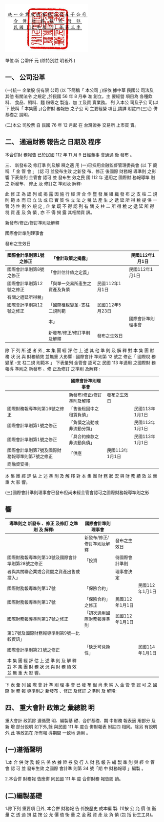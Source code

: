 

![0_image_0.png](0_image_0.png)

單位:新 台幣仟 元 (除特別註 明者外 )

## 一、 公司沿革

(一)統一 企業股 份有限 公司 (以 下簡稱「 本公司 」)係依 據中華 民國公 司法及 其他 有關法令 之規定 ,於民國 56 年 8 月奉 准 創立。主 要經營 項目為 各種飲 料、 食品、飼料、麵 粉等之 製造、加 工及買 賣業務。 列 入本公 司及子公 司(以 下 統稱「 本集團 」)合併財 務報告 之子公 司 主要經營 項目,請詳 附註四(三)合 併基礎之 說明。

(二)本公 司股票 自 民國 76 年 12 月起 在 台灣證券 交易所 上市買 賣。

## 二、 通過財務 報告之 日期及 程序

本合併財 務報告 已於民國 112 年 11 月 9 日經董事 會通過 後 發布 。

三、 新發布及 修訂準 則及解 釋之適 用
(一)已採用金融監督管理委員會 (以 下 簡 稱 「 金 管 會 」 )認 可 並發布生效 之新發 布、修正 後國際 財務報 導準則 之影響 下表彙列 金管會 認可 並 發布生 效之民 國 112 年 適用之 國際財 務報導準 則之 新發布、 修正 及 修訂之 準則及 解釋:

此 修 正 為 認 列 或 揭 露 因 施 行 經 濟 合 作 暨 發 展 組 織 發 布 之 支 柱 二 規 則 範 本 而 已 立 法 或 已 實 質 性 立 法 之 稅 法 產 生 之 遞 延 所 得 稅 提 供 一 暫 時 性 例 外 規 定 , 企 業 既 不 得 認 列 有 關 支 柱 二 所 得 稅 之 遞 延 所 得 稅 資 產 及 負 債 , 亦 不 得 揭 露 其相關資 訊。

 新發布/修正/修訂準則及解釋

 國際會計準則理事會

發布之生效日

| 國際會計準則第1號之修正   | 「會計政策之揭露」             |                  | 民國112年1月1日    |
|---------------------------|--------------------------------|------------------|--------------------|
| 國際會計準則第8號之修正   | 「會計估計值之定義」           |                  | 民國112年1月1日    |
| 國際會計準則第12號之修正  | 「與單一交易所產生之資產及負債 | 民國112年1月1日  |                    |
| 有關之遞延所得稅」        |                                |                  |                    |
| 國際會計準則第12號之修正  | 「國際租稅變革-支柱二規則範   | 民國112年5月23日 |                    |
|                           | 本」                           |                  | 國際會計準則理事會 |
|                           | 新發布/修正/修訂準則及解釋     | 發布之生效日     |                    |

除 下 列 所 述 者 外 , 本 集 團 經 評 估 上 述 其 他 準 則 及 解 釋 對 本 集 團 財 務 狀 況 與 財務績效 並無重 大影響 : 國際會計 準則第 12 號之 修正「 國際稅 務 變革 -支 柱二規 則範本 」 下表彙列 金管會 認可之 民國 113 年適用 之國際財 務報導 準則之 新發布 、修 正及修訂 之準則 及解釋 :

|                                                | 國際會計準則理事會         |                 |                 |
|------------------------------------------------|----------------------------|-----------------|-----------------|
|                                                | 新發布/修正/修訂準則及解釋 | 發布之生效日    |                 |
| 國際財務報導準則第16號之修正                   | 「售後租回中之租賃負債」   |                 | 民國113年1月1日 |
| 國際會計準則第1號之修正                        | 「負債之流動或非流動分類」 |                 | 民國113年1月1日 |
| 國際會計準則第1號之修正                        | 「具合約條款之非流動負債」 |                 | 民國113年1月1日 |
| 國際會計準則第7號及國際財務報導準則第7號之修正 | 「供應                     | 民國113年1月1日 |                 |
| 商融資安排」                                   |                            |                 |                 |

本 集 團 經 評 估 上 述 準 則 及 解 釋 對 本 集 團 財 務 狀 況 與 財 務 績 效 並 無 重 大 影 響。

(三)國際會計準則理事會已發布但尚未經金管會認可之國際財務報導準則之影

## 響

| 導準則之 新發布 、修正 及修訂 之準則 及 解釋:                                                    | 國際會計準則理事會         |                 |                 |
|---------------------------------------------------------------------------------------------------|----------------------------|-----------------|-----------------|
|                                                                                                   | 新發布/修正/修訂準則及解釋 | 發布之生效日    |                 |
| 國際財務報導準則第10號及國際會計準則第28號之修正                                                  | 「投資                     | 待國際會計準則  |                 |
| 者與其關聯企業或合資間之資產出售或投入」                                                          |                            | 理事會決定      |                 |
| 國際財務報導準則第17號                                                                            | 「保險合約」               |                 | 民國112年1月1日 |
| 國際財務報導準則第17號                                                                            | 「保險合約」之修正         | 民國112年1月1日 |                 |
| 國際財務報導準則第17號之修正                                                                      | 「初次適用國際財務報導準則 | 民國112年1月1日 |                 |
| 第17號及國際財務報導準則第9號—比較資訊」                                                          |                            |                 |                 |
| 國際會計準則第21號之修正                                                                          | 「缺乏可兌換性」           |                 | 民國114年1月1日 |
| 本 集 團 經 評 估 上 述 準 則 及 解 釋 對 本 集 團 財 務 狀 況 與 財 務 績 效 並 無 重 大 影 響。 |                            |                 |                 |

下 表 彙 列 國 際 會 計 準 則 理 事 會 已 發 布 但 尚 未 納 入 金 管 會 認 可 之 國 際 財 務 報 導準則之 新發布 、修正 及修訂 之準則 及 解釋:

## 四、 重大會計 政策之 彙總說 明

重大會計 政策除 遵循聲 明、編製基 礎、合併基礎、期 中財務 報表適 用部分 及新 增 部分說明 如下外,餘 與民國 111 年 度合 併財報表 附註四 相同。除另 有說明 外,此 等政策在 所有報 導期間 一致地 適用 。

## (一)遵循聲明

1.本 合 併 財 務 報 告 係 依 據 證 券 發 行 人 財 務 報 告 編 製 準 則 與 經 金 管 會 認 可 並 發布生效 之國際 會計準 則第 34 號「期 中 財務報導 」編製 。

2.本合併 財務報 告應併 同民國 111 年 度 合併財務 報告閱 讀。

## (二)編製基礎

1.除下列 重要項 目外, 本合併 財務報 告 係按歷史 成本編 製:
(1)按 公 允 價 值 衡 量 之 透 過 損 益 按 公 允 價 值 衡 量 之 金 融 資 產 及 負 債 (包 括 衍生工具)。